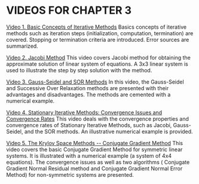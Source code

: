 #  VIDEOS FOR CHAPTER 3

[Video 1. Basic Concepts of Iterative Methods](https://www.youtube.com/watch?v=VWaBijUQsTA) Basics concepts of iterative methods such as iteration steps (initialization, computation, termination) are covered. Stopping or termination criteria are introduced. Error sources are summarized.

[Video 2. Jacobi Method](https://www.youtube.com/watch?v=Xik0_MWTW64) This video covers Jacobi method for obtaining the approximate solution of linear system of equations. A 3x3 linear system is used to illustrate the step by step solution with the method.

[Video 3. Gauss-Seidel and SOR Methods](https://www.youtube.com/watch?v=0X8mcX6HMKs) In this video, the Gauss-Seidel and Successive Over Relaxation methods are presented with their advantages and disadvantages. The methods are cemented with a numerical example.

[Video 4. Stationary Iterative Methods: Convergence Issues and Convergence Rates](https://www.youtube.com/watch?v=rLsMSw28AnY) This video deals with the convergence properties and convergence rates of Stationary Iterative Methods, such as Jacobi, Gauss-Seidel, and the SOR methods. An illustrative numerical example is provided.

[Video 5. The Krylov Space Methods -- Conjugate Gradient Method](https://www.youtube.com/watch?v=2BTVIh-1Uxk) This video covers the basic Conjugate Gradient Method for symmetric linear systems. It is illustrated with a numerical example (a system of 4x4 equations). The convergence issues as well as two algorithms ( Conjugate Gradient Normal Residual method and Conjugate Gradient Normal Error Method) for non-symmetric systems are presented.
